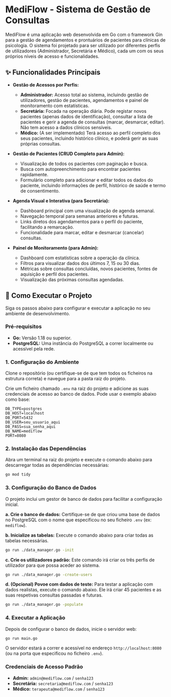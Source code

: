 # MediFlow - Sistema de Gestão de Consultas

MediFlow é uma aplicação web desenvolvida em Go com o framework Gin para a gestão de agendamentos e prontuários de pacientes para clínicas de psicologia. O sistema foi projetado para ser utilizado por diferentes perfis de utilizadores (Administrador, Secretária e Médico), cada um com os seus próprios níveis de acesso e funcionalidades.

## ✨ Funcionalidades Principais

- **Gestão de Acessos por Perfis:**
  - **Administrador:** Acesso total ao sistema, incluindo gestão de utilizadores, gestão de pacientes, agendamentos e painel de monitoramento com estatísticas.
  - **Secretária:** Focada na operação diária. Pode registar novos pacientes (apenas dados de identificação), consultar a lista de pacientes e gerir a agenda de consultas (marcar, desmarcar, editar). Não tem acesso a dados clínicos sensíveis.
  - **Médico:** (A ser implementado) Terá acesso ao perfil completo dos seus pacientes, incluindo histórico clínico, e poderá gerir as suas próprias consultas.

- **Gestão de Pacientes (CRUD Completo para Admin):**
  - Visualização de todos os pacientes com paginação e busca.
  - Busca com autopreenchimento para encontrar pacientes rapidamente.
  - Formulário completo para adicionar e editar todos os dados do paciente, incluindo informações de perfil, histórico de saúde e termo de consentimento.

- **Agenda Visual e Interativa (para Secretária):**
  - Dashboard principal com uma visualização de agenda semanal.
  - Navegação temporal para semanas anteriores e futuras.
  - Links diretos dos agendamentos para o perfil do paciente, facilitando a remarcação.
  - Funcionalidade para marcar, editar e desmarcar (cancelar) consultas.

- **Painel de Monitoramento (para Admin):**
  - Dashboard com estatísticas sobre a operação da clínica.
  - Filtros para visualizar dados dos últimos 7, 15 ou 30 dias.
  - Métricas sobre consultas concluídas, novos pacientes, fontes de aquisição e perfil dos pacientes.
  - Visualização das próximas consultas agendadas.

## 🚀 Como Executar o Projeto

Siga os passos abaixo para configurar e executar a aplicação no seu ambiente de desenvolvimento.

### Pré-requisitos

- **Go:** Versão 1.18 ou superior.
- **PostgreSQL:** Uma instância do PostgreSQL a correr localmente ou acessível pela rede.

### 1. Configuração do Ambiente

Clone o repositório (ou certifique-se de que tem todos os ficheiros na estrutura correta) e navegue para a pasta raiz do projeto.

Crie um ficheiro chamado `.env` na raiz do projeto e adicione as suas credenciais de acesso ao banco de dados. Pode usar o exemplo abaixo como base:

```env
DB_TYPE=postgres
DB_HOST=localhost
DB_PORT=5432
DB_USER=seu_usuario_aqui
DB_PASS=sua_senha_aqui
DB_NAME=mediflow
PORT=8080
````

### 2\. Instalação das Dependências

Abra um terminal na raiz do projeto e execute o comando abaixo para descarregar todas as dependências necessárias:

```sh
go mod tidy
```

### 3\. Configuração do Banco de Dados

O projeto inclui um gestor de banco de dados para facilitar a configuração inicial.

**a. Crie o banco de dados:** Certifique-se de que criou uma base de dados no PostgreSQL com o nome que especificou no seu ficheiro `.env` (ex: `mediflow`).

**b. Inicialize as tabelas:** Execute o comando abaixo para criar todas as tabelas necessárias.

```sh
go run ./data_manager.go -init
```

**c. Crie os utilizadores padrão:** Este comando irá criar os três perfis de utilizador para que possa aceder ao sistema.

```sh
go run ./data_manager.go -create-users
```

**d. (Opcional) Povoe com dados de teste:** Para testar a aplicação com dados realistas, execute o comando abaixo. Ele irá criar 45 pacientes e as suas respetivas consultas passadas e futuras.

```sh
go run ./data_manager.go -populate
```

### 4\. Executar a Aplicação

Depois de configurar o banco de dados, inicie o servidor web:

```sh
go run main.go
```

O servidor estará a correr e acessível no endereço `http://localhost:8080` (ou na porta que especificou no ficheiro `.env`).

### Credenciais de Acesso Padrão

  - **Admin:** `admin@mediflow.com` / `senha123`
  - **Secretária:** `secretaria@mediflow.com` / `senha123`
  - **Médico:** `terapeuta@mediflow.com` / `senha123`

